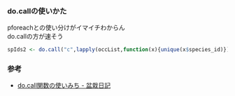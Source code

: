 ### do.callの使いかた
pforeachとの使い分けがイマイチわからん  
do.callの方が速そう

```.R
spIds2 <- do.call("c",lapply(occList,function(x){unique(x$species_id)})) %>% unique() %>% sort()
```

### 参考
- [do.call関数の使いみち - 盆栽日記][1]

[1]:http://d.hatena.ne.jp/dichika/20151213/p1
